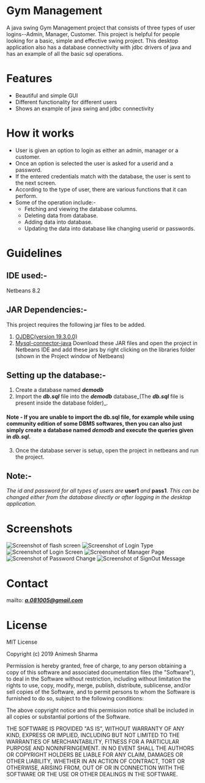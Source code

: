 # Gym Management
A java swing Gym Management project that consists of three types of user logins--Admin, Manager, Customer.
This project is helpful for people looking for a basic, simple and effective swing project.
This desktop application also has a database connectivity with jdbc drivers of java and has an example of all the basic sql operations.
# Features
* Beautiful and simple GUI
* Different functionality for different users
* Shows an example of java swing and jdbc connectivity

# How it works
* User is given an option to login as either an admin, manager or a customer.
* Once an option is selected the user is asked for a userid and a password.
* If the entered credentials match with the database, the user is sent to the next screen.
* According to the type of user, there are various functions that it can perform.
* Some of the operation include:-
    * Fetching and viewing the database columns.
    * Deleting data from database.
    * Adding data into database.
    * Updating the data into database like changing userid or passwords.
  
# Guidelines
## IDE used:-
Netbeans 8.2
## JAR Dependencies:-
This project requires the following jar files to be added.
1. <a href="https://jar-download.com/?search_box=ojdbc8+jar">OJDBC(version 19.3.0.0)</a>
2. <a href="http://www.java2s.com/Code/Jar/m/Downloadmysqlconnectorjavajar.htm">Mysql-connector-java</a>
Download these JAR files and open the project in Netbeans IDE and add these jars by right clicking on the libraries folder (shown in the Project window of Netbeans)
## Setting up the database:-
1. Create a database named **_demodb_** 
2. Import the **_db.sql_** file into the **_demodb_** database_(The **_db.sql_** file is present inside the database folder)_.
#### Note - If you are unable to import the db.sql file, for example while using community edition of some DBMS softwares, then you can also just simply create a database named **_demodb_** and execute the queries given in **_db.sql_**.
3. Once the database server is setup, open the project in netbeans and run the project.
## Note:-
_The id and password for all types of users are_ **user1** _and_ **pass1**. _This can be changed either from the database directly or after logging in the desktop application._
# Screenshots
![Screenshot of flash screen](https://user-images.githubusercontent.com/46554662/64921349-f9321a80-d7df-11e9-9d4e-b13285a8a253.png "Flash Screen")
![Screenshot of Login Type](https://user-images.githubusercontent.com/46554662/64921350-f9321a80-d7df-11e9-8702-124ad7345e5f.png "Login Type")
![Screenshot of Login Screen](https://user-images.githubusercontent.com/46554662/64921354-f9cab100-d7df-11e9-9fdf-3a5fc2422ef5.png "Login Screen")
![Screenshot of Manager Page](https://user-images.githubusercontent.com/46554662/64921351-f9cab100-d7df-11e9-87a8-2d335cf4b9ef.png "Manager Functionality")
![Screenshot of Password Change](https://user-images.githubusercontent.com/46554662/64921352-f9cab100-d7df-11e9-8cb0-f8a44d8c505a.png "Change Password")
![Screenshot of SignOut Message](https://user-images.githubusercontent.com/46554662/64921353-f9cab100-d7df-11e9-93cf-0c63d9f6c3ed.png "SignOut Message")

# Contact
mailto:  ***a.081005@gmail.com***

# License
MIT License

Copyright (c) 2019 Animesh Sharma

Permission is hereby granted, free of charge, to any person obtaining a copy
of this software and associated documentation files (the "Software"), to deal
in the Software without restriction, including without limitation the rights
to use, copy, modify, merge, publish, distribute, sublicense, and/or sell
copies of the Software, and to permit persons to whom the Software is
furnished to do so, subject to the following conditions:

The above copyright notice and this permission notice shall be included in all
copies or substantial portions of the Software.

THE SOFTWARE IS PROVIDED "AS IS", WITHOUT WARRANTY OF ANY KIND, EXPRESS OR
IMPLIED, INCLUDING BUT NOT LIMITED TO THE WARRANTIES OF MERCHANTABILITY,
FITNESS FOR A PARTICULAR PURPOSE AND NONINFRINGEMENT. IN NO EVENT SHALL THE
AUTHORS OR COPYRIGHT HOLDERS BE LIABLE FOR ANY CLAIM, DAMAGES OR OTHER
LIABILITY, WHETHER IN AN ACTION OF CONTRACT, TORT OR OTHERWISE, ARISING FROM,
OUT OF OR IN CONNECTION WITH THE SOFTWARE OR THE USE OR OTHER DEALINGS IN THE
SOFTWARE.




